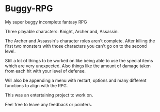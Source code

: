 # Buggy-RPG
My super buggy incomplete fantasy RPG

Three playable characters: Knight, Archer and, Assassin.


The Archer and Assassin's character roles aren't complete.
After killing the first two monsters with those characters you can't go on to the second level.

Still a lot of things to be worked on like being able to use the special items which are very unexpected.
Also things like the amount of damage taken from each hit with your level of defense.

Will also be appending a menu with restart, options and many different functions to align with the RPG.

This was an entertaining project to work on.


Feel free to leave any feedback or pointers.
